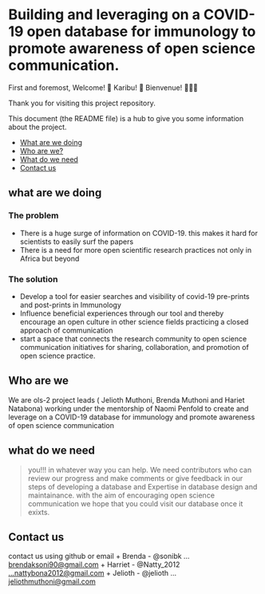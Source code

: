 # Building and leveraging on a COVID- 19 open database for immunology to promote awareness  of open science communication.

First and foremost, Welcome! :tada: Karibu! :confetti_ball: Bienvenue! :balloon::balloon::balloon:

Thank you for visiting this project repository.

This document (the README file) is a hub to give you some information about the project.

+ [What are we doing](#what-are-we-doing)
+ [Who are we?](#who-are-we)
+ [What do we need](#what-do-we-need)
+ [Contact us](#contact-us)


## what are we doing
### The problem
+ There is a huge surge of information on COVID-19. this makes it hard for scientists to easily surf the papers
+ There is a need for more open scientific research practices not only in Africa but beyond

### The solution
+ Develop a tool for easier searches and visibility of covid-19 pre-prints and post-prints in Immunology
+ Influence beneficial experiences through our tool and thereby encourage an open culture in other science fields practicing a closed approach of communication
+ start a space that connects the research community to open science communication initiatives for sharing, collaboration, and promotion of open science practice.

## Who are we
We are ols-2 project leads ( Jelioth Muthoni, Brenda Muthoni and Hariet Natabona) working under the mentorship of Naomi Penfold to create and leverage on a COVID-19 database for immunology and promote awareness of open science communication

## what do we need 
 > you!!! in whatever way you can help. 
 We need contributors who can review our progress and make comments or give feedback in our steps of developing a database and 
 Expertise in database design and maintainance.
 > with the aim of encouraging open science communication we hope that you could visit our database once it exixts.
 
 ## Contact us
 
contact us using github  or email
        + Brenda - @sonibk ... brendaksoni90@gmail.com
        + Harriet - @Natty_2012 ...nattybona2012@gmail.com
        + Jelioth - @jelioth ... jeliothmuthoni@gmail.com
    
 
 
